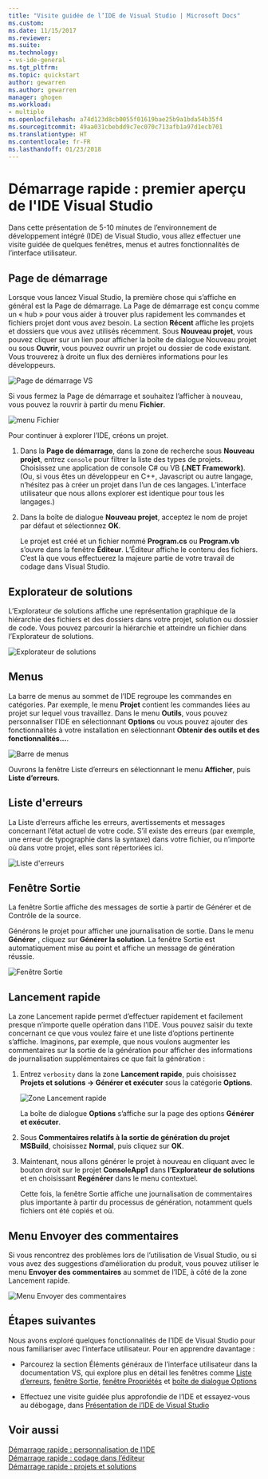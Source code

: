 ```yaml
---
title: "Visite guidée de l’IDE de Visual Studio | Microsoft Docs"
ms.custom: 
ms.date: 11/15/2017
ms.reviewer: 
ms.suite: 
ms.technology:
- vs-ide-general
ms.tgt_pltfrm: 
ms.topic: quickstart
author: gewarren
ms.author: gewarren
manager: ghogen
ms.workload:
- multiple
ms.openlocfilehash: a74d123d8cb0055f01619bae25b9a1bda54b35f4
ms.sourcegitcommit: 49aa031cbebdd9c7ec070c713afb1a97d1ecb701
ms.translationtype: HT
ms.contentlocale: fr-FR
ms.lasthandoff: 01/23/2018
---
```

# <a name="quickstart-first-look-at-the-visual-studio-ide"></a>Démarrage rapide : premier aperçu de l'IDE Visual Studio

Dans cette présentation de 5-10 minutes de l’environnement de développement intégré (IDE) de Visual Studio, vous allez effectuer une visite guidée de quelques fenêtres, menus et autres fonctionnalités de l’interface utilisateur.

## <a name="start-page"></a>Page de démarrage

Lorsque vous lancez Visual Studio, la première chose qui s’affiche en général est la Page de démarrage. La Page de démarrage est conçu comme un « hub » pour vous aider à trouver plus rapidement les commandes et fichiers projet dont vous avez besoin. La section **Récent** affiche les projets et dossiers que vous avez utilisés récemment. Sous **Nouveau projet**, vous pouvez cliquer sur un lien pour afficher la boîte de dialogue Nouveau projet ou sous **Ouvrir**, vous pouvez ouvrir un projet ou dossier de code existant. Vous trouverez à droite un flux des dernières informations pour les développeurs.

![Page de démarrage VS](media/quickstart-IDE-start-page.png)

Si vous fermez la Page de démarrage et souhaitez l’afficher à nouveau, vous pouvez la rouvrir à partir du menu **Fichier**.

![menu Fichier](media/quickstart-IDE-file-menu-large.png)

Pour continuer à explorer l’IDE, créons un projet.

1. Dans la **Page de démarrage**, dans la zone de recherche sous **Nouveau projet**, entrez `console` pour filtrer la liste des types de projets. Choisissez une application de console C# ou VB **(.NET Framework)**. (Ou, si vous êtes un développeur en C++, Javascript ou autre langage, n’hésitez pas à créer un projet dans l’un de ces langages. L’interface utilisateur que nous allons explorer est identique pour tous les langages.)

1. Dans la boîte de dialogue **Nouveau projet**, acceptez le nom de projet par défaut et sélectionnez **OK**.

   Le projet est créé et un fichier nommé **Program.cs** ou **Program.vb** s’ouvre dans la fenêtre **Éditeur**. L’Éditeur affiche le contenu des fichiers. C’est là que vous effectuerez la majeure partie de votre travail de codage dans Visual Studio.

## <a name="solution-explorer"></a>Explorateur de solutions

L’Explorateur de solutions affiche une représentation graphique de la hiérarchie des fichiers et des dossiers dans votre projet, solution ou dossier de code. Vous pouvez parcourir la hiérarchie et atteindre un fichier dans l’Explorateur de solutions.

![Explorateur de solutions](media/quickstart-IDE-solution-explorer.png)

## <a name="menus"></a>Menus

La barre de menus au sommet de l’IDE regroupe les commandes en catégories. Par exemple, le menu **Projet** contient les commandes liées au projet sur lequel vous travaillez. Dans le menu **Outils**, vous pouvez personnaliser l’IDE en sélectionnant **Options** ou vous pouvez ajouter des fonctionnalités à votre installation en sélectionnant **Obtenir des outils et des fonctionnalités...**.

![Barre de menus](media/quickstart-IDE-menu-bar.png)

Ouvrons la fenêtre Liste d’erreurs en sélectionnant le menu **Afficher**, puis **Liste d’erreurs**.

## <a name="error-list"></a>Liste d'erreurs

La Liste d’erreurs affiche les erreurs, avertissements et messages concernant l’état actuel de votre code. S’il existe des erreurs (par exemple, une erreur de typographie dans la syntaxe) dans votre fichier, ou n’importe où dans votre projet, elles sont répertoriées ici.

![Liste d'erreurs](media/quickstart-IDE-error-list.png)

## <a name="output-window"></a>Fenêtre Sortie

La fenêtre Sortie affiche des messages de sortie à partir de Générer et de Contrôle de la source.

Générons le projet pour afficher une journalisation de sortie. Dans le menu **Générer** , cliquez sur **Générer la solution**. La fenêtre Sortie est automatiquement mise au point et affiche un message de génération réussie.

![Fenêtre Sortie](media/quickstart-IDE-output.png)

## <a name="quick-launch"></a>Lancement rapide

La zone Lancement rapide permet d’effectuer rapidement et facilement presque n’importe quelle opération dans l’IDE. Vous pouvez saisir du texte concernant ce que vous voulez faire et une liste d’options pertinente s’affiche. Imaginons, par exemple, que nous voulons augmenter les commentaires sur la sortie de la génération pour afficher des informations de journalisation supplémentaires ce que fait la génération :

1. Entrez `verbosity` dans la zone **Lancement rapide**, puis choisissez **Projets et solutions -> Générer et exécuter** sous la catégorie **Options**.

   ![Zone Lancement rapide](media/quickstart-IDE-quick-launch.png)

   La boîte de dialogue **Options** s’affiche sur la page des options **Générer et exécuter**.

1. Sous **Commentaires relatifs à la sortie de génération du projet MSBuild**, choisissez **Normal**, puis cliquez sur **OK**.

1. Maintenant, nous allons générer le projet à nouveau en cliquant avec le bouton droit sur le projet **ConsoleApp1** dans **l’Explorateur de solutions** et en choisissant **Regénérer** dans le menu contextuel.

   Cette fois, la fenêtre Sortie affiche une journalisation de commentaires plus importante à partir du processus de génération, notamment quels fichiers ont été copiés et où.

## <a name="send-feedback-menu"></a>Menu Envoyer des commentaires

Si vous rencontrez des problèmes lors de l’utilisation de Visual Studio, ou si vous avez des suggestions d’amélioration du produit, vous pouvez utiliser le menu **Envoyer des commentaires** au sommet de l’IDE, à côté de la zone Lancement rapide.

![Menu Envoyer des commentaires](media/quickstart-IDE-send-feedback.png)

## <a name="next-steps"></a>Étapes suivantes

Nous avons exploré quelques fonctionnalités de l’IDE de Visual Studio pour nous familiariser avec l’interface utilisateur. Pour en apprendre davantage :

- Parcourez la section Éléments généraux de l’interface utilisateur dans la documentation VS, qui explore plus en détail les fenêtres comme [Liste d’erreurs](../ide/reference/error-list-window.md), [fenêtre Sortie](../ide/reference/output-window.md), [fenêtre Propriétés](../ide/reference/properties-window.md) et [boîte de dialogue Options](../ide/reference/options-dialog-box-visual-studio.md)

- Effectuez une visite guidée plus approfondie de l’IDE et essayez-vous au débogage, dans [Présentation de l’IDE de Visual Studio](../ide/visual-studio-ide.md)

## <a name="see-also"></a>Voir aussi

[Démarrage rapide : personnalisation de l’IDE](../ide/personalizing-the-visual-studio-ide.md)  
[Démarrage rapide : codage dans l’éditeur](../ide/quickstart-editor.md)  
[Démarrage rapide : projets et solutions](../ide/quickstart-projects-solutions.md)